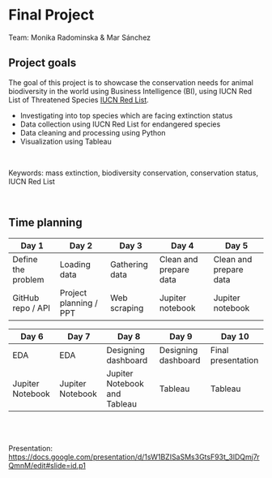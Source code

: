 # Final Project

Team: Monika Radominska & Mar Sánchez

## Project goals

The goal of this project is to showcase the conservation needs for animal biodiversity in the world using Business Intelligence (BI), using IUCN Red List of Threatened Species [IUCN Red List](https://www.iucnredlist.org/). 

- Investigating into top species which are facing extinction status
- Data collection using IUCN Red List for endangered species 
- Data cleaning and processing using Python
- Visualization using Tableau 

<br />

Keywords: mass extinction, biodiversity conservation, conservation status, IUCN Red List

<br />

## Time planning

| Day 1              | Day 2                 | Day 3               | Day 4                      | Day 5  
| ------------------ | --------------------- | ------------------- | -------------------------- | ---------------
| Define the problem | Loading data          | Gathering data      | Clean and prepare data     | Clean and prepare data
| GitHub repo / API  | Project planning / PPT| Web scraping        | Jupiter notebook           | Jupiter notebook

| Day 6             | Day 7              | Day 8                          | Day 9               | Day 10  
| ----------------- | ------------------ | ------------------------------ | ------------------  | ---------------
| EDA               | EDA                |  Designing dashboard           | Designing dashboard | Final presentation
| Jupiter Notebook  | Jupiter Notebook   | Jupiter Notebook and Tableau   | Tableau             | Tableau


<br />
<br />

Presentation: https://docs.google.com/presentation/d/1sW1BZISaSMs3GtsF93t_3lDQmj7rQmnM/edit#slide=id.p1






